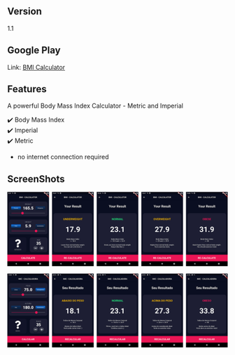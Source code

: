 Version
------------

1.1

Google Play
-----------

Link: [BMI Calculator](https://play.google.com/store/apps/details?id=br.com.yonathan.bmicalculator)

Features
------------

A powerful Body Mass Index Calculator - Metric and Imperial

✔️ Body Mass Index<br>
✔️ Imperial<br>
✔️ Metric<br>

* no internet connection required

ScreenShots
------------

![alt-screenhot](/assets/images/screenshot-1.png "English")

![alt-screenhot](/assets/images/screenshot-2.png "Portuguese")
